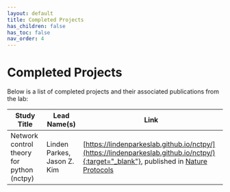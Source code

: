 ```yaml
---
layout: default
title: Completed Projects
has_children: false
has_toc: false
nav_order: 4
---
```


# Completed Projects

Below is a list of completed projects and their associated publications from the lab:

| Study Title | Lead Name(s) | Link |
| ----------- | ------------ | ---- |
| Network control theory for python (nctpy) | Linden Parkes, Jason Z. Kim | [https://lindenparkeslab.github.io/nctpy/](https://lindenparkeslab.github.io/nctpy/){:target="_blank"}, published in [Nature Protocols](rdcu.be/dPnwx) |